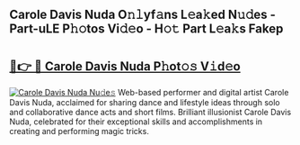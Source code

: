 ## Carole Davis Nuda O𝚗𝚕yf𝚊ns L𝚎a𝚔ed N𝚞𝚍es - Part-uLE P𝚑𝚘tos Vi𝚍𝚎o - H𝚘𝚝 Part L𝚎a𝚔s Fakep

# <h2><a href="http://kf2xwz.oniu.top/?m=Carole+Davis+Nuda">🔗👉 🔴 Carole Davis Nuda P𝚑ot𝚘𝚜 V𝚒d𝚎o</a></h2>

[![Carole Davis Nuda Nu𝚍e𝚜](https://i.imgur.com/0qMVB7G.gif)](http://kf2xwz.oniu.top/?m=Carole+Davis+Nuda)
Web-based performer and digital artist Carole Davis Nuda, acclaimed for sharing dance and lifestyle ideas through solo and collaborative dance acts and short films. Brilliant illusionist Carole Davis Nuda, celebrated for their exceptional skills and accomplishments in creating and performing magic tricks.  

